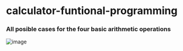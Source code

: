 # calculator-funtional-programming

### All posible cases for the four basic arithmetic operations
![image](https://user-images.githubusercontent.com/76075911/169961566-58bdd794-30ce-4fe9-954c-2842492af7ca.png)

